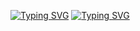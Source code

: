<a href="https://git.io/typing-svg"><img src="https://readme-typing-svg.herokuapp.com?font=Gluten&size=30&pause=500&color=C00000&center=true&width=435&lines=Hi%2C+I'm+Fedor+%F0%9F%99%83" alt="Typing SVG" /></a>
<a href="https://git.io/typing-svg"><img src="https://readme-typing-svg.herokuapp.com?font=Gluten&size=15&pause=500&color=FFFFFF&center=true&vCenter=true&width=435&lines=Computer+science+student+%F0%9F%92%BB" alt="Typing SVG" /></a>
